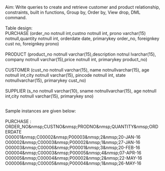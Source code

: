 Aim: Write queries to create and retrieve customer and product relationship, constraints, built in functions, Group by, Order by, View drop, DML command.
<br>
<br>Table design:
<br>PURCHASE (order_no notnull int,custno notnull int, prono varchar(15) notnull,quantity notnull int, orderdate date, primarykey order_no, foreignkey cust no, foreignkey prono)
<br><br>PRODUCT (product_no notnull varchar(15),description notnul lvarchar(15), company notnull varchar(15),price notnull int, primarykey product_no)
<br><br>CUSTOMER (cust_no notnull varchar(15), name notnullvarchar(15), age notnull int,city notnull varchar(15), pincode notnull int, state notnullvarchar(15), primarykey cust_no)
<br><br>SUPPLIER (s_no notnull varchar(10), sname notnullvarchar(15), age notnull int,city notnull varchar(15), primarykey sno)

<br>Sample instances are given below:
<br><br>PURCHASE :
<br>ORDER_NO&nmsp;CUSTNO&nmsp;PRODNO&nmsp;QUANTITY&nmsp;ORDERDATE
<br>O00001&nmsp;C00002&nmsp;P00003&nmsp;2&nmsp;20-JAN-16
<br>O00002&nmsp;C00003&nmsp;P00002&nmsp;1&nmsp;27-JAN-16
<br>O00003&nmsp;C00006&nmsp;P00001&nmsp;3&nmsp;20-FEB-16
<br>O00004&nmsp;C00003&nmsp;P00005&nmsp;4&nmsp;07-APR-16
<br>O00005&nmsp;C00004&nmsp;P00002&nmsp;2&nmsp;22-MAY-16
<br>O00006&nmsp;C00005&nmsp;P00004&nmsp;1&nmsp;26-MAY-16

